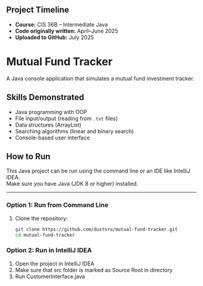 
## Project Timeline

- **Course:** CIS 36B – Intermediate Java
- **Code originally written:** April–June 2025
- **Uploaded to GitHub:** July 2025

  
# Mutual Fund Tracker

A Java console application that simulates a mutual fund investment tracker.

## Skills Demonstrated

- Java programming with OOP
- File input/output (reading from `.txt` files)
- Data structures (ArrayList)
- Searching algorithms (linear and binary search)
- Console-based user interface

## How to Run

This Java project can be run using the command line or an IDE like IntelliJ IDEA.  
Make sure you have Java (JDK 8 or higher) installed.

---

### Option 1: Run from Command Line

1. Clone the repository:
   ```bash
   git clone https://github.com/dustsro/mutual-fund-tracker.git
   cd mutual-fund-tracker
   
### Option 2: Run in IntelliJ IDEA

1. Open the project in IntelliJ IDEA
2. Make sure that src folder is marked as Source Root in directory
3. Run CustomerInterface.java

